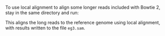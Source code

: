 <script>
import Link from "components/Link.svelte";
import Execute from "components/Execute.svelte";
</script>

To use <Link href="http://bowtie-bio.sourceforge.net/bowtie2/manual.shtml#end-to-end-alignment-versus-local-alignment">local alignment</Link> to align some longer reads included with Bowtie 2, stay in the same directory and run:

<Execute command="bowtie2 \ --local \ -x $REF \ -U longreads.fq \ -S eg3.sam" />

This aligns the long reads to the reference genome using local alignment, with results written to the file `eg3.sam`.
